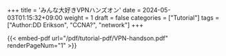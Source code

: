 +++
title = 'みんな大好きVPNハンズオン'
date = 2024-05-03T01:15:32+09:00
weight = 1
draft = false
categories = ["Tutorial"]
tags = ["Author:DD Erikson", "CCNA?", "network"]
+++

{{< embed-pdf url="/pdf/tutorial-pdf/VPN-handson.pdf" renderPageNum="1" >}}